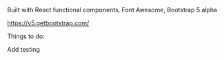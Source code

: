 Built with React functional components, Font Awesome, Bootstrap 5 alpha

https://v5.getbootstrap.com/

Things to do:

Add testing

